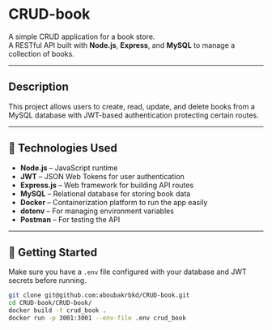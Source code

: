 # CRUD-book

A simple CRUD application for a book store.  
A RESTful API built with **Node.js**, **Express**, and **MySQL** to manage a collection of books.

---

## Description

This project allows users to create, read, update, and delete books from a MySQL database with JWT-based authentication protecting certain routes.

---

## 🔧 Technologies Used

- **Node.js** – JavaScript runtime  
- **JWT** – JSON Web Tokens for user authentication  
- **Express.js** – Web framework for building API routes  
- **MySQL** – Relational database for storing book data  
- **Docker** – Containerization platform to run the app easily  
- **dotenv** – For managing environment variables  
- **Postman** – For testing the API  

---

## 🚀 Getting Started

Make sure you have a `.env` file configured with your database and JWT secrets before running.

```bash
git clone git@github.com:aboubakrbkd/CRUD-book.git
cd CRUD-book/CRUD-book/
docker build -t crud_book .
docker run -p 3001:3001 --env-file .env crud_book
```
